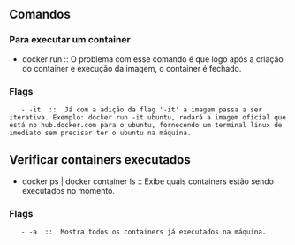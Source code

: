 ## Comandos 

### Para executar um container

   - docker run <imagem>  ::  O problema com esse comando é que logo após a criação do container e execução da imagem, o container é fechado. 

   ### Flags

       - -it  ::  Já com a adição da flag '-it' a imagem passa a ser iterativa. Exemplo: docker run -it ubuntu, rodará a imagem oficial que está no hub.docker.com para o ubuntu, fornecendo um terminal linux de imediato sem precisar ter o ubuntu na máquina. 

## Verificar containers executados

   - docker ps | docker container ls  ::  Exibe quais containers estão sendo executados no momento. 
   
   ### Flags
   
       - -a  ::  Mostra todos os containers já executados na máquina. 